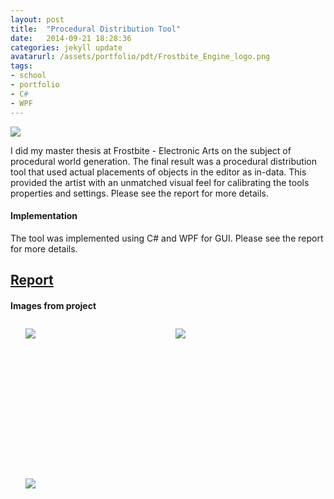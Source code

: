 ```yaml
---
layout: post
title:  "Procedural Distribution Tool"
date:   2014-09-21 18:28:36
categories: jekyll update
avatarurl: /assets/portfolio/pdt/Frostbite_Engine_logo.png
tags:
- school
- portfolio
- C#
- WPF
---
```


<img src="{{ site.baseurl }}/assets/portfolio/pdt/Frostbite_Engine_logo.png" max-height="200px"/> 

I did my master thesis at Frostbite - Electronic Arts on the subject of procedural world generation. The final result was a procedural distribution tool that used actual placements of objects in the editor as in-data. This provided the artist with an unmatched visual feel for calibrating the tools properties and settings. Please see the report for more details. 

#### Implementation ####

The tool was implemented using C# and WPF for GUI. Please see the report for more details.

## [Report][ThesisReport] ##

#### Images from project ####

<style>
	ul#menu li {
		float: left;
	    display:inline;
	    margin: 10px 10px 0 0;
	}
	ul#menu {
		margin: 0 0 0 0;
	}
	div.img li {
		height: 230px;
		width: 230px;
		overflow: hidden;
	}

	div.img img {
		max-height: 100%;
		max-width: 100%;
	}
</style>

<div class="img">
	<ul id="menu">
		<li><a href="{{ site.baseurl }}/assets/portfolio/pdt/forest_example.png">
			<img src="{{ site.baseurl }}/assets/portfolio/pdt/forest_example.png"/>
		</a>
		</li>
		  	<li><a href="{{ site.baseurl }}/assets/portfolio/pdt/forest_Result3.png">
			<img src="{{ site.baseurl }}/assets/portfolio/pdt/forest_Result3.png"/>
		</a>
		</li>
		</li>
		  	<li><a href="{{ site.baseurl }}/assets/portfolio/pdt/GUI_1.png">
			<img src="{{ site.baseurl }}/assets/portfolio/pdt/GUI_1.png"/>
		</a>
		</li>
	</ul>

	<ul id="menu">
		<li><a href="{{ site.baseurl }}/assets/portfolio/pdt/palm_example.png">
			<img src="{{ site.baseurl }}/assets/portfolio/pdt/palm_example.png"/>
		</a>
		</li>
		  	<li><a href="{{ site.baseurl }}/assets/portfolio/pdt/palm_result.png">
			<img src="{{ site.baseurl }}/assets/portfolio/pdt/palm_result.png"/>
		</a>
		</li>
		</li>
		  	<li><a href="{{ site.baseurl }}/assets/portfolio/pdt/wf2.png">
			<img src="{{ site.baseurl }}/assets/portfolio/pdt/wf2.png"/>
		</a>
		</li>
	</ul> 

	<ul id="menu">
		<li><a href="{{ site.baseurl }}/assets/portfolio/pdt/example.png">
			<img src="{{ site.baseurl }}/assets/portfolio/pdt/example.png"/>
		</a>
		</li>
		  	<li><a href="{{ site.baseurl }}/assets/portfolio/pdt/result.png">
			<img src="{{ site.baseurl }}/assets/portfolio/pdt/result.png"/>
		</a>
		</li>
		</li>
		  	<li><a href="{{ site.baseurl }}/assets/portfolio/pdt/SA_treestones2.png">
			<img src="{{ site.baseurl }}/assets/portfolio/pdt/SA_treestones2.png"/>
		</a>
		</li>
	</ul> 

	<ul id="menu">
		<li><a href="{{ site.baseurl }}/assets/portfolio/pdt/SquareControl.png">
			<img src="{{ site.baseurl }}/assets/portfolio/pdt/SquareControl.png"/>
		</a>
		</li>
	</ul> 
</div>

[ThesisReport]: /assets/portfolio/pdt/Procedural_Distribution_Tool_Master_Thesis_Anders_Nord_Final_Version_Frostbite.pdf